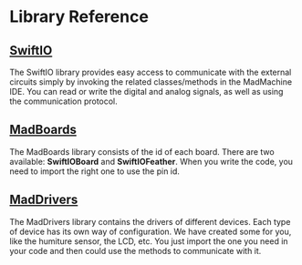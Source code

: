 # Library Reference

## [SwiftIO](https://swiftioapi.madmachine.io)

The SwiftIO library provides easy access to communicate with the external circuits simply by invoking the related classes/methods in the MadMachine IDE. You can read or write the digital and analog signals, as well as using the communication protocol.

## [MadBoards](https://github.com/madmachineio/MadBoards)

The MadBoards library consists of the id of each board. There are two available: **SwiftIOBoard** and **SwiftIOFeather**. When you write the code, you need to import the right one to use the pin id.

## [MadDrivers](https://github.com/madmachineio/MadDrivers)

The MadDrivers library contains the drivers of different devices. Each type of device has its own way of configuration. We have created some for you, like the humiture sensor, the LCD, etc. You just import the one you need in your code and then could use the methods to communicate with it.

